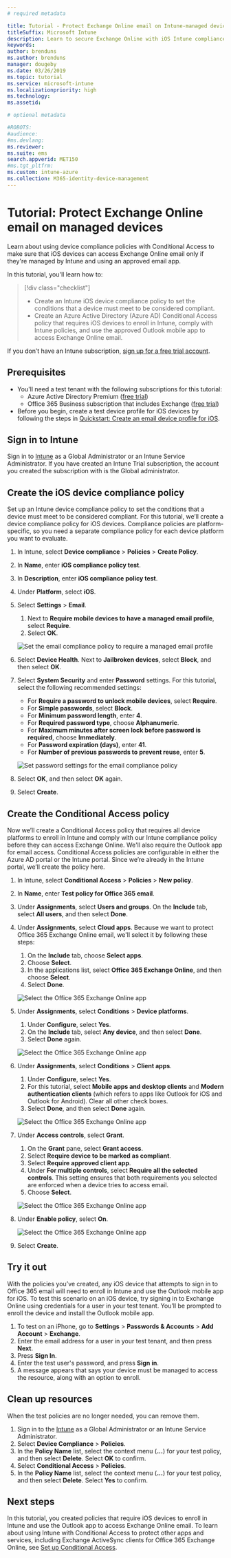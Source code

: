 ```yaml
---
# required metadata

title: Tutorial - Protect Exchange Online email on Intune-managed devices
titleSuffix: Microsoft Intune
description: Learn to secure Exchange Online with iOS Intune compliance policies and Azure AD Conditional Access to require managed devices and the Outlook app.
keywords:
author: brenduns
ms.author: brenduns
manager: dougeby
ms.date: 03/26/2019
ms.topic: tutorial
ms.service: microsoft-intune
ms.localizationpriority: high
ms.technology:
ms.assetid: 

# optional metadata

#ROBOTS:
#audience:
#ms.devlang:
ms.reviewer:
ms.suite: ems
search.appverid: MET150
#ms.tgt_pltfrm:
ms.custom: intune-azure
ms.collection: M365-identity-device-management
---
```


# Tutorial: Protect Exchange Online email on managed devices
Learn about using device compliance policies with Conditional Access to make sure that iOS devices can access Exchange Online email only if they're managed by Intune and using an approved email app. 

In this tutorial, you'll learn how to: 
> [!div class="checklist"]
> * Create an Intune iOS device compliance policy to set the conditions that a device must meet to be considered compliant.
> * Create an Azure Active Directory (Azure AD) Conditional Access policy that requires iOS devices to enroll in Intune, comply with Intune policies, and use the approved Outlook mobile app to access Exchange Online email.

If you don’t have an Intune subscription, [sign up for a free trial account](free-trial-sign-up.md).

## Prerequisites
  - You'll need a test tenant with the following subscriptions for this tutorial:
    - Azure Active Directory Premium ([free trial](https://azure.microsoft.com/free/?WT.mc_id=A261C142F))
    - Office 365 Business subscription that includes Exchange ([free trial](https://go.microsoft.com/fwlink/p/?LinkID=510938))
  - Before you begin, create a test device profile for iOS devices by following the steps in [Quickstart: Create an email device profile for iOS](quickstart-email-profile.md).

## Sign in to Intune

Sign in to [Intune](https://aka.ms/intuneportal) as a Global Administrator or an Intune Service Administrator. If you have created an Intune Trial subscription, the account you created the subscription with is the Global administrator.

## Create the iOS device compliance policy
Set up an Intune device compliance policy to set the conditions that a device must meet to be considered compliant. For this tutorial, we’ll create a device compliance policy for iOS devices. Compliance policies are platform-specific, so you need a separate compliance policy for each device platform you want to evaluate.

1.	In Intune, select **Device compliance** > **Policies** > **Create Policy**.
2.	In **Name**, enter **iOS compliance policy test**. 
3.	In **Description**, enter **iOS compliance policy test**.
4.	Under **Platform**, select **iOS**. 
5.	Select **Settings** > **Email**. 
     
    1.  Next to **Require mobile devices to have a managed email profile**, select **Require**.
    2. Select **OK**.

    ![Set the email compliance policy to require a managed email profile](media/tutorial-protect-email-on-enrolled-devices/ios-compliance-policy-email.png)
    
6.	Select **Device Health**. Next to **Jailbroken devices**, select **Block**, and then select **OK**.
7.	Select **System Security** and enter **Password** settings. For this tutorial, select the following recommended settings:
     
    - For **Require a password to unlock mobile devices**, select **Require**.
    - For **Simple passwords**, select **Block**.
    - For **Minimum password length**, enter **4**.
    - For **Required password type**, choose **Alphanumeric**.
    - For **Maximum minutes after screen lock before password is required**, choose **Immediately**.
    - For **Password expiration (days)**, enter **41**.
    - For **Number of previous passwords to prevent reuse**, enter **5**.
 
    ![Set password settings for the email compliance policy](media/tutorial-protect-email-on-enrolled-devices/ios-compliance-policy-system-security.png)

8.	Select **OK**, and then select **OK** again.
9.	Select **Create**.

## Create the Conditional Access policy
Now we’ll create a Conditional Access policy that requires all device platforms to enroll in Intune and comply with our Intune compliance policy before they can access Exchange Online. We'll also require the Outlook app for email access. Conditional Access policies are configurable in either the Azure AD portal or the Intune portal. Since we’re already in the Intune portal, we’ll create the policy here.
1.	In Intune, select **Conditional Access** > **Policies** > **New policy**.
1.  In **Name**, enter **Test policy for Office 365 email**. 
3.	Under **Assignments**, select **Users and groups**. On the **Include** tab, select **All users**, and then select **Done**.

4.	Under **Assignments**, select **Cloud apps**. Because we want to protect Office 365 Exchange Online email, we'll select it by following these steps:
     
    1. On the **Include** tab, choose **Select apps**.
    2. Choose **Select**. 
    3. In the applications list, select **Office 365 Exchange Online**, and then choose **Select**. 
    4. Select **Done**.
  
    ![Select the Office 365 Exchange Online app](media/tutorial-protect-email-on-enrolled-devices/ios-ca-policy-cloud-apps.png)

5.	Under **Assignments**, select **Conditions** > **Device platforms**.
     
    1. Under **Configure**, select **Yes**.
    2. On the **Include** tab, select **Any device**, and then select **Done**. 
    3. Select **Done** again.
   
    ![Select the Office 365 Exchange Online app](media/tutorial-protect-email-on-enrolled-devices/ios-ca-policy-cloud-device-platforms.png)

6.	Under **Assignments**, select **Conditions** > **Client apps**.
     
    1. Under **Configure**, select **Yes**.
    2. For this tutorial, select **Mobile apps and desktop clients** and **Modern authentication clients** (which refers to apps like Outlook for iOS and Outlook for Android). Clear all other check boxes.
    3. Select **Done**, and then select **Done** again.
    
    ![Select the Office 365 Exchange Online app](media/tutorial-protect-email-on-enrolled-devices/ios-ca-policy-client-apps.png)

7.	Under **Access controls**, select **Grant**. 
     
    1. On the **Grant** pane, select **Grant access**.
    2. Select **Require device to be marked as compliant**. 
    3. Select **Require approved client app**.
    4. Under **For multiple controls**, select **Require all the selected controls**. This setting ensures that both requirements you selected are enforced when a device tries to access email.
    5. Choose **Select**.
     
    ![Select the Office 365 Exchange Online app](media/tutorial-protect-email-on-enrolled-devices/ios-ca-policy-grant-access.png)

8.	Under **Enable policy**, select **On**.
     
    ![Select the Office 365 Exchange Online app](media/tutorial-protect-email-on-enrolled-devices/ios-ca-policy-enable-policy.png)

9.	Select **Create**.

## Try it out
With the policies you’ve created, any iOS device that attempts to sign in to Office 365 email will need to enroll in Intune and use the Outlook mobile app for iOS. To test this scenario on an iOS device, try signing in to Exchange Online using credentials for a user in your test tenant. You’ll be prompted to enroll the device and install the Outlook mobile app.
1. To test on an iPhone, go to **Settings** > **Passwords & Accounts** > **Add Account** > **Exchange**.
2. Enter the email address for a user in your test tenant, and then press **Next**.
3. Press **Sign In**.
4. Enter the test user's password, and press **Sign in**.
5. A message appears that says your device must be managed to access the resource, along with an option to enroll. 

## Clean up resources
When the test policies are no longer needed, you can remove them.
1. Sign in to the [Intune](https://aka.ms/intuneportal) as a Global Administrator or an Intune Service Administrator.
2. Select **Device Compliance** > **Policies**.
3. In the **Policy Name** list, select the context menu (**...**) for your test policy, and then select **Delete**. Select **OK** to confirm.
4. Select **Conditional Access** > **Policies**.
5. In the **Policy Name** list, select the context menu (**...**) for your test policy, and then select **Delete**. Select **Yes** to confirm.

 ## Next steps 
In this tutorial, you created policies that require iOS devices to enroll in Intune and use the Outlook app to access Exchange Online email. To learn about using Intune with Conditional Access to protect other apps and services, including Exchange ActiveSync clients for Office 365 Exchange Online, see [Set up Conditional Access](conditional-access.md).
